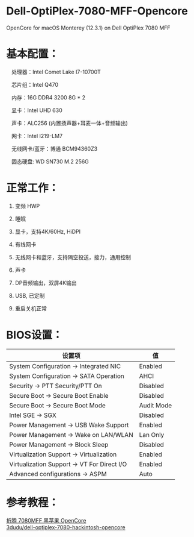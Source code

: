 # Dell-OptiPlex-7080-MFF-Opencore
OpenCore for macOS Monterey (12.3.1) on Dell OptiPlex 7080 MFF

# 基本配置：

&ensp;&ensp;处理器：Intel Comet Lake I7-10700T

&ensp;&ensp;芯片组：Intel Q470

&ensp;&ensp;内存：16G DDR4 3200 8G * 2

&ensp;&ensp;显卡：Intel UHD 630

&ensp;&ensp;声卡：ALC256 (内置扬声器+耳麦一体+音频输出)

&ensp;&ensp;网卡：Intel I219-LM7

&ensp;&ensp;无线网卡/蓝牙：博通 BCM94360Z3

&ensp;&ensp;固态硬盘:  WD SN730 M.2 256G

# 正常工作：

1. 变频 HWP

2. 睡眠

3. 显卡，支持4K/60Hz, HiDPI

4. 有线网卡

5. 无线网卡和蓝牙，支持隔空投送，接力，通用控制

6. 声卡

7. DP音频输出，双屏4K输出

8. USB, 已定制

9. 重启关机正常

# BIOS设置：

| 设置项     | 值 |
| ----------- | ----------- |
| System Configuration → Integrated NIC      | Enabled       |
| System Configuration → SATA Operation   | AHCI        |
| Security → PTT Security/PTT On     | Disabled       |
| Secure Boot → Secure Boot Enable   | Disabled        |
| Secure Boot → Secure Boot Mode      | Audit Mode       |
| Intel SGE → SGX   | Disabled        |
| Power Management → USB Wake Support      | Enabled       |
| Power Management → Wake on LAN/WLAN   | Lan Only        |
| Power Management → Block Sleep      | Disabled       |
| Virtualization Support → Virtualization   | Enabled        |
| Virtualization Support → VT For Direct I/O      | Enabled       |
| Advanced configurations → ASPM   | Auto        |

# 参考教程：
[折腾 7080MFF 黑苹果 OpenCore][1]<br/>
[3dudu/dell-optiplex-7080-hackintosh-opencore][2]  

[1]:https://www.jianshu.com/p/d7cfaae60509
[2]:https://github.com/3dudu/dell-optiplex-7080-hackintosh-opencore
